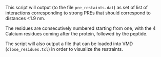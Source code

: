 This script will output (to the file `pre_restaints.dat`) as set of list of
interactions corresponding to strong PREs that should correspond to distances
<1.9 nm.

The residues are consecutively numbered starting from one, with the 4 Calcium
residues coming after the protein, followed by the peptide.


The script will also output a file that can be loaded into VMD
(`close_residues.tcl`) in order to visualize the restraints.

